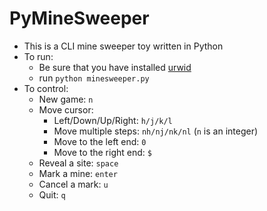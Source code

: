 PyMineSweeper
=============

 * This is a CLI mine sweeper toy written in Python 
 * To run:
   * Be sure that you have installed [urwid][1] 
   * run `python minesweeper.py`
 * To control:
   * New game: `n`
   * Move cursor:
     * Left/Down/Up/Right: `h/j/k/l`  
     * Move multiple steps: `nh/nj/nk/nl` (`n` is an integer)
     * Move to the left end: `0`
     * Move to the right end: `$`
   * Reveal a site: `space`
   * Mark a mine: `enter`
   * Cancel a mark: `u`
   * Quit: `q`


  [1]: http://excess.org/urwid/
